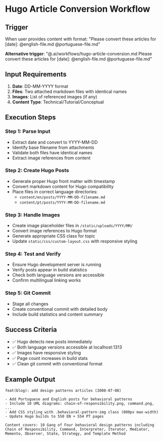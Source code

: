 # Hugo Article Conversion Workflow

## Trigger

When user provides content with format: "Please convert these articles for [date]: @english-file.md @portuguese-file.md"

**Alternative trigger**: "@.ai/workflows/hugo-article-conversion.md Please convert these articles for [date]: @english-file.md @portuguese-file.md"

## Input Requirements

1. **Date**: DD-MM-YYYY format
2. **Files**: Two attached markdown files with identical names
3. **Images**: List of referenced images (if any)
4. **Content Type**: Technical/Tutorial/Conceptual

## Execution Steps

### Step 1: Parse Input

- Extract date and convert to YYYY-MM-DD
- Identify base filename from attachments
- Validate both files have identical names
- Extract image references from content

### Step 2: Create Hugo Posts

- Generate proper Hugo front matter with timestamp
- Convert markdown content for Hugo compatibility
- Place files in correct language directories:
  - `content/en/posts/YYYY-MM-DD-filename.md`
  - `content/pt/posts/YYYY-MM-DD-filename.md`

### Step 3: Handle Images

- Create image placeholder files in `/static/uploads/YYYY/MM/`
- Convert image references to Hugo format
- Generate appropriate CSS class for topic
- Update `static/css/custom-layout.css` with responsive styling

### Step 4: Test and Verify

- Ensure Hugo development server is running
- Verify posts appear in build statistics
- Check both language versions are accessible
- Confirm multilingual linking works

### Step 5: Git Commit

- Stage all changes
- Create conventional commit with detailed body
- Include build statistics and content summary

## Success Criteria

- ✅ Hugo detects new posts immediately
- ✅ Both language versions accessible at localhost:1313
- ✅ Images have responsive styling
- ✅ Page count increases in build stats
- ✅ Clean git commit with conventional format

## Example Output

```
feat(blog): add design patterns articles (2008-07-08)

- Add Portuguese and English posts for behavioral patterns
- Include 10 UML diagrams: chain-of-responsibility.png, command.png, ...
- Add CSS styling with .behavioral-pattern-img class (800px max-width)
- Update Hugo builds to 550 EN + 554 PT pages

Content covers: 10 Gang of Four behavioral design patterns including
Chain of Responsibility, Command, Interpreter, Iterator, Mediator,
Memento, Observer, State, Strategy, and Template Method
```

